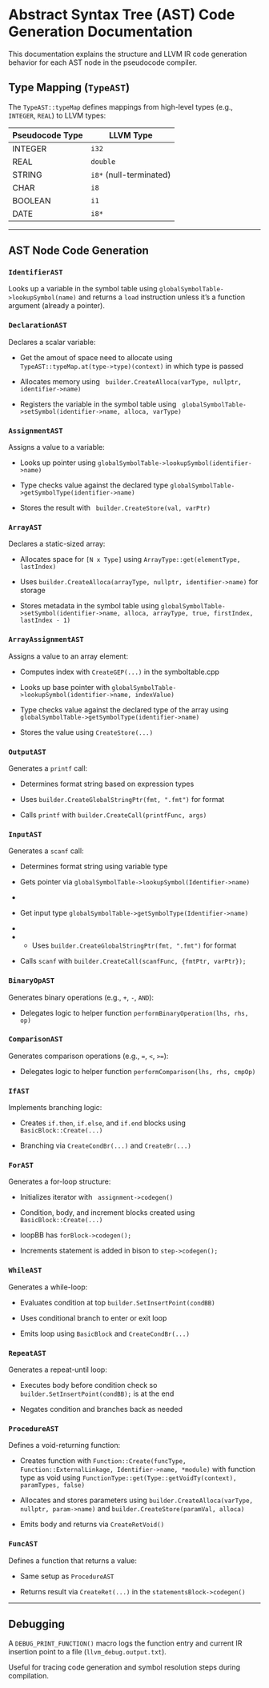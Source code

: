 # Abstract Syntax Tree (AST) Code Generation Documentation

This documentation explains the structure and LLVM IR code generation behavior for each AST node in the pseudocode compiler.

## Type Mapping (`TypeAST`)

The `TypeAST::typeMap` defines mappings from high-level types (e.g., `INTEGER`, `REAL`) to LLVM types:

| Pseudocode Type | LLVM Type               |
| --------------- | ----------------------- |
| INTEGER         | `i32`                   |
| REAL            | `double`                |
| STRING          | `i8*` (null-terminated) |
| CHAR            | `i8`                    |
| BOOLEAN         | `i1`                    |
| DATE            | `i8*`                   |

---

## AST Node Code Generation

### `IdentifierAST`

Looks up a variable in the symbol table using `globalSymbolTable->lookupSymbol(name)` and returns a `load` instruction unless it’s a function argument (already a pointer).

### `DeclarationAST`

Declares a scalar variable:
- Get the amout of space need to allocate using `TypeAST::typeMap.at(type->type)(context)` in which type is passed
  
- Allocates memory using ` builder.CreateAlloca(varType, nullptr, identifier->name)`

- Registers the variable in the symbol table using ` globalSymbolTable->setSymbol(identifier->name, alloca, varType)`

### `AssignmentAST`

Assigns a value to a variable:

- Looks up pointer using `globalSymbolTable->lookupSymbol(identifier->name)`

- Type checks value against the declared type `globalSymbolTable->getSymbolType(identifier->name)`

- Stores the result with ` builder.CreateStore(val, varPtr)`

### `ArrayAST`

Declares a static-sized array:

- Allocates space for `[N x Type]` using `ArrayType::get(elementType, lastIndex)`

- Uses `builder.CreateAlloca(arrayType, nullptr, identifier->name)` for storage

- Stores metadata in the symbol table using `globalSymbolTable->setSymbol(identifier->name, alloca, arrayType, true, firstIndex, lastIndex - 1)`

### `ArrayAssignmentAST`

Assigns a value to an array element:

- Computes index with `CreateGEP(...)` in the symboltable.cpp

- Looks up base pointer with `globalSymbolTable->lookupSymbol(identifier->name, indexValue)`

- Type checks value against the declared type of the array using `globalSymbolTable->getSymbolType(identifier->name)`

- Stores the value using `CreateStore(...)`

### `OutputAST`

Generates a `printf` call:

- Determines format string based on expression types

- Uses `builder.CreateGlobalStringPtr(fmt, ".fmt")` for format

- Calls `printf` with `builder.CreateCall(printfFunc, args)`

### `InputAST`

Generates a `scanf` call:

- Determines format string using variable type

- Gets pointer via `globalSymbolTable->lookupSymbol(Identifier->name)`
- 
- Get input type `globalSymbolTable->getSymbolType(Identifier->name)`
- 
- - Uses `builder.CreateGlobalStringPtr(fmt, ".fmt")` for format

- Calls `scanf` with `builder.CreateCall(scanfFunc, {fmtPtr, varPtr});`

### `BinaryOpAST`

Generates binary operations (e.g., `+`, `-`, `AND`):

- Delegates logic to helper function `performBinaryOperation(lhs, rhs, op)`

### `ComparisonAST`

Generates comparison operations (e.g., `=`, `<`, `>=`):

- Delegates logic to helper function `performComparison(lhs, rhs, cmpOp)`

### `IfAST`

Implements branching logic:

- Creates `if.then`, `if.else`, and `if.end` blocks using `BasicBlock::Create(...)`

- Branching via `CreateCondBr(...)` and `CreateBr(...)`

### `ForAST`

Generates a for-loop structure:

- Initializes iterator with ` assignment->codegen()`

- Condition, body, and increment blocks created using `BasicBlock::Create(...)`

- loopBB has `forBlock->codegen();`

- Increments statement is added in bison to `step->codegen();`

### `WhileAST`

Generates a while-loop:

- Evaluates condition at top `builder.SetInsertPoint(condBB)`

- Uses conditional branch to enter or exit loop

- Emits loop using `BasicBlock` and `CreateCondBr(...)`

### `RepeatAST`

Generates a repeat-until loop:

- Executes body before condition check so `builder.SetInsertPoint(condBB);` is at the end

- Negates condition and branches back as needed

### `ProcedureAST`

Defines a void-returning function:

- Creates function with `Function::Create(funcType, Function::ExternalLinkage, Identifier->name, *module)` with function type as void using `FunctionType::get(Type::getVoidTy(context), paramTypes, false)`

- Allocates and stores parameters using `builder.CreateAlloca(varType, nullptr, param->name)` and `builder.CreateStore(paramVal, alloca)`

- Emits body and returns via `CreateRetVoid()`

### `FuncAST`

Defines a function that returns a value:

- Same setup as `ProcedureAST`

- Returns result via `CreateRet(...)` in the `statementsBlock->codegen()`

---

## Debugging

A `DEBUG_PRINT_FUNCTION()` macro logs the function entry and current IR insertion point to a file (`llvm_debug.output.txt`).

Useful for tracing code generation and symbol resolution steps during compilation.
